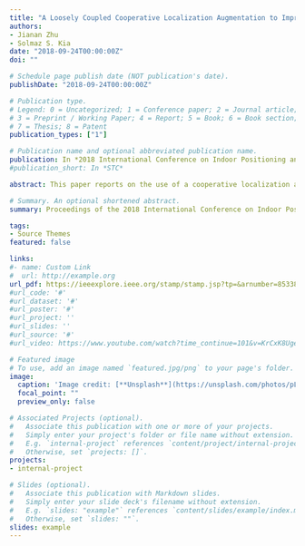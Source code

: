 ```yaml
---
title: "A Loosely Coupled Cooperative Localization Augmentation to Improve Human Geolocation in Indoor Environments"
authors:
- Jianan Zhu
- Solmaz S. Kia
date: "2018-09-24T00:00:00Z"
doi: ""

# Schedule page publish date (NOT publication's date).
publishDate: "2018-09-24T00:00:00Z"

# Publication type.
# Legend: 0 = Uncategorized; 1 = Conference paper; 2 = Journal article;
# 3 = Preprint / Working Paper; 4 = Report; 5 = Book; 6 = Book section;
# 7 = Thesis; 8 = Patent
publication_types: ["1"]

# Publication name and optional abbreviated publication name.
publication: In *2018 International Conference on Indoor Positioning and Indoor Navigation (IPIN)*
#publication_short: In *STC*

abstract: This paper reports on the use of a cooperative localization augmentation to increase the localization accuracy of human agents in an opportunistic fashion by processing interagent relative measurements. The main challenge in the decentralized cooperative localization algorithm design is how to account for the strong correlations, which the relative measurement updates create between the state estimates of the agents, with a reasonable communication cost. To keep track of the correlations agents need to communicate with each other through some form of a network-wide communication topology, which is hard to maintain for human agent localization applications. In this paper, we discuss a cooperative localization method that, instead of maintaining the correlations, accounts for them in an implicit manner by using conservative upper-bound estimates on the joint correlation matrix of the agents. This provably consistent loosely coupled cooperative localization method requires only the two agents involved in a relative range measurement to communicate with each other. Our results include the use of this algorithm for human agent localization via UWB ranging sensors. We demonstrate our results in simulation and experiments.

# Summary. An optional shortened abstract.
summary: Proceedings of the 2018 International Conference on Indoor Positioning and Indoor Navigation (IPIN)

tags:
- Source Themes
featured: false

links:
#- name: Custom Link
#  url: http://example.org
url_pdf: https://ieeexplore.ieee.org/stamp/stamp.jsp?tp=&arnumber=8533806
#url_code: '#'
#url_dataset: '#'
#url_poster: '#'
#url_project: ''
#url_slides: ''
#url_source: '#'
#url_video: https://www.youtube.com/watch?time_continue=101&v=KrCxK8UgeRM&feature=emb_title

# Featured image
# To use, add an image named `featured.jpg/png` to your page's folder. 
image:
  caption: 'Image credit: [**Unsplash**](https://unsplash.com/photos/pLCdAaMFLTE)'
  focal_point: ""
  preview_only: false

# Associated Projects (optional).
#   Associate this publication with one or more of your projects.
#   Simply enter your project's folder or file name without extension.
#   E.g. `internal-project` references `content/project/internal-project/index.md`.
#   Otherwise, set `projects: []`.
projects:
- internal-project

# Slides (optional).
#   Associate this publication with Markdown slides.
#   Simply enter your slide deck's filename without extension.
#   E.g. `slides: "example"` references `content/slides/example/index.md`.
#   Otherwise, set `slides: ""`.
slides: example
---
```


<!-- {{% alert note %}}
Click the *Cite* button above to demo the feature to enable visitors to import publication metadata into their reference management software.
{{% /alert %}}

{{% alert note %}}
Click the *Slides* button above to demo Academic's Markdown slides feature.
{{% /alert %}}

Supplementary notes can be added here, including [code and math](https://sourcethemes.com/academic/docs/writing-markdown-latex/). -->
